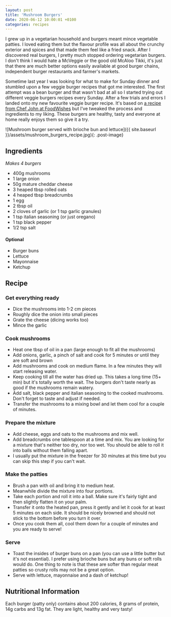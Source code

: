 ```yaml
---
layout: post
title: 'Mushroom Burgers'
date: 2020-06-12 10:00:01 +0100
categories: recipes
---
```


I grew up in a vegetarian household and burgers meant mince vegetable patties. I loved eating them but the flavour profile was all about the crunchy exterior and spices and that made them feel like a fried snack. After I discovered real burgers, I pretty much stopped ordering vegetarian burgers. I don't think I would hate a McVeggie or the good old McAloo Tikki, it's just that there are much better options easily available at good burger chains, independent burger restaurants and farmer's markets.

Sometime last year I was looking for what to make for Sunday dinner and stumbled upon a few veggie burger recipes that got me interested. The first attempt was a bean burger and that wasn't bad at all so I started trying out different veggie burgers recipes every Sunday. After a few trials and errors I landed onto my new favourite veggie burger recipe. It's based on [a recipe from Chef John at FoodWishes](https://www.youtube.com/watch?v=Ub8F-ACkkYU) but I've tweaked the process and ingredients to my liking. These burgers are healthy, tasty and everyone at home really enjoys them so give it a try.

![Mushroom burger served with brioche bun and lettuce]({{ site.baseurl }}/assets/mushroom_burgers_recipe.jpg){: .post-image}

<!--end-excerpt-->

## Ingredients

_Makes 4 burgers_

- 400g mushrooms
- 1 large onion
- 50g mature cheddar cheese
- 3 heaped tbsp rolled oats
- 4 heaped tbsp breadcrumbs
- 1 egg
- 2 tbsp oil
- 2 cloves of garlic (or 1 tsp garlic granules)
- 1 tsp italian seasoning (or just oregano)
- 1 tsp black pepper
- 1/2 tsp salt

#### Optional

- Burger buns
- Lettuce
- Mayonnaise
- Ketchup

## Recipe

### Get everything ready

- Dice the mushrooms into 1-2 cm pieces
- Roughly dice the onion into small pieces
- Grate the cheese (dicing works too)
- Mince the garlic

### Cook mushrooms

- Heat one tbsp of oil in a pan (large enough to fit all the mushrooms)
- Add onions, garlic, a pinch of salt and cook for 5 minutes or until they are soft and brown
- Add mushrooms and cook on medium flame. In a few minutes they will start releasing water.
- Keep cooking till all the water has dried up. This takes a long time (15+ min) but it's totally worth the wait. The burgers don't taste nearly as good if the mushrooms remain watery.
- Add salt, black pepper and italian seasoning to the cooked mushrooms. Don't forget to taste and adjust if needed.
- Transfer the mushrooms to a mixing bowl and let them cool for a couple of minutes.

### Prepare the mixture

- Add cheese, eggs and oats to the mushrooms and mix well.
- Add breadcrumbs one tablespoon at a time and mix. You are looking for a mixture that's neither too dry, nor too wet. You should be able to roll it into balls without them falling apart.
- I usually put the mixture in the freezer for 30 minutes at this time but you can skip this step if you can't wait.

### Make the patties

- Brush a pan with oil and bring it to medium heat.
- Meanwhile divide the mixture into four portions.
- Take each portion and roll it into a ball. Make sure it's fairly tight and then slightly flatten it on your palm.
- Transfer it onto the heated pan, press it gently and let it cook for at least 5 minutes on each side. It should be nicely browned and should not stick to the bottom before you turn it over.
- Once you cook them all, cool them down for a couple of minutes and you are ready to serve!

### Serve

- Toast the insides of burger buns on a pan (you can use a little butter but it's not essential). I prefer using brioche buns but any buns or soft rolls would do. One thing to note is that these are softer than regular meat patties so crusty rolls may not be a great option.
- Serve with lettuce, mayonnaise and a dash of ketchup!

## Nutritional Information

Each burger (patty only) contains about 200 calories, 8 grams of protein, 14g carbs and 13g fat. They are light, healthy and very tasty!
